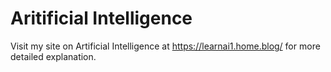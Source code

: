 # Aritificial Intelligence
Visit my site on Artificial Intelligence at https://learnai1.home.blog/ for more detailed explanation.
